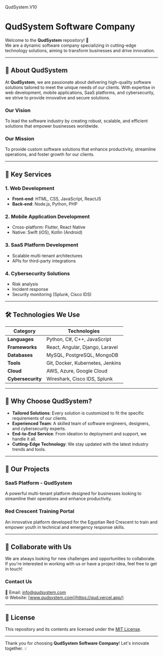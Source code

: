 QudSystem.V10
# QudSystem Software Company

Welcome to the **QudSystem** repository! 🚀  
We are a dynamic software company specializing in cutting-edge technology solutions, aiming to transform businesses and drive innovation.

---

## 📘 About QudSystem

At **QudSystem**, we are passionate about delivering high-quality software solutions tailored to meet the unique needs of our clients. With expertise in web development, mobile applications, SaaS platforms, and cybersecurity, we strive to provide innovative and secure solutions.

### **Our Vision**  
To lead the software industry by creating robust, scalable, and efficient solutions that empower businesses worldwide.

### **Our Mission**  
To provide custom software solutions that enhance productivity, streamline operations, and foster growth for our clients.

---

## 🚀 Key Services

### 1. **Web Development**  
   - **Front-end**: HTML, CSS, JavaScript, ReactJS  
   - **Back-end**: Node.js, Python, PHP  

### 2. **Mobile Application Development**  
   - Cross-platform: Flutter, React Native  
   - Native: Swift (iOS), Kotlin (Android)  

### 3. **SaaS Platform Development**  
   - Scalable multi-tenant architectures  
   - APIs for third-party integrations  

### 4. **Cybersecurity Solutions**  
   - Risk analysis  
   - Incident response  
   - Security monitoring (Splunk, Cisco IDS)  

---

## 🛠️ Technologies We Use

| **Category**       | **Technologies**                       |
|---------------------|----------------------------------------|
| **Languages**       | Python, C#, C++, JavaScript            |
| **Frameworks**      | React, Angular, Django, Laravel        |
| **Databases**       | MySQL, PostgreSQL, MongoDB             |
| **Tools**           | Git, Docker, Kubernetes, Jenkins       |
| **Cloud**           | AWS, Azure, Google Cloud               |
| **Cybersecurity**   | Wireshark, Cisco IDS, Splunk           |

---

## 🎯 Why Choose QudSystem?

- **Tailored Solutions**: Every solution is customized to fit the specific requirements of our clients.
- **Experienced Team**: A skilled team of software engineers, designers, and cybersecurity experts.
- **End-to-End Service**: From ideation to deployment and support, we handle it all.
- **Cutting-Edge Technology**: We stay updated with the latest industry trends and tools.

---

## 🌟 Our Projects

### **SaaS Platform - QudSystem**  
A powerful multi-tenant platform designed for businesses looking to streamline their operations and enhance productivity.

### **Red Crescent Training Portal**  
An innovative platform developed for the Egyptian Red Crescent to train and empower youth in technical and emergency response skills.

---

## 🤝 Collaborate with Us

We are always looking for new challenges and opportunities to collaborate. If you're interested in working with us or have a project idea, feel free to get in touch!

### **Contact Us**  
📧 Email: [info@qudsystem.com](mailto:qudsystemltd@gmail.com)  
🌐 Website: [www.qudsystem.com](https://qud.vercel.app/)  

---

## 📄 License

This repository and its contents are licensed under the [MIT License](LICENSE).

---

Thank you for choosing **QudSystem Software Company**! Let's innovate together. 💡

